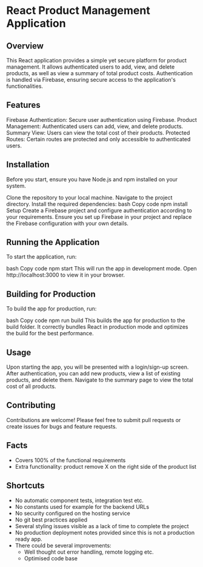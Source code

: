 # React Product Management Application
## Overview
This React application provides a simple yet secure platform for product management. It allows authenticated users to add, view, and delete products, as well as view a summary of total product costs. Authentication is handled via Firebase, ensuring secure access to the application's functionalities.

## Features
Firebase Authentication: Secure user authentication using Firebase.
Product Management: Authenticated users can add, view, and delete products.
Summary View: Users can view the total cost of their products.
Protected Routes: Certain routes are protected and only accessible to authenticated users.

## Installation
Before you start, ensure you have Node.js and npm installed on your system.

Clone the repository to your local machine.
Navigate to the project directory.
Install the required dependencies:
bash
Copy code
npm install
Setup
Create a Firebase project and configure authentication according to your requirements. Ensure you set up Firebase in your project and replace the Firebase configuration with your own details.

## Running the Application
To start the application, run:

bash
Copy code
npm start
This will run the app in development mode. Open http://localhost:3000 to view it in your browser.

## Building for Production
To build the app for production, run:

bash
Copy code
npm run build
This builds the app for production to the build folder. It correctly bundles React in production mode and optimizes the build for the best performance.

## Usage
Upon starting the app, you will be presented with a login/sign-up screen. After authentication, you can add new products, view a list of existing products, and delete them. Navigate to the summary page to view the total cost of all products.

## Contributing
Contributions are welcome! Please feel free to submit pull requests or create issues for bugs and feature requests.

## Facts
- Covers 100% of the functional requirements
- Extra functionality: product remove X on the right side of the product list

## Shortcuts
- No automatic component tests, integration test etc.
- No constants used for example for the backend URLs
- No security configured on the hosting service
- No git best practices applied
- Several styling issues visible as a lack of time to complete the project
- No production deployment notes provided since this is not a production ready app.
- There could be several improvements:
  - Well thought out error handling, remote logging etc.
  - Optimised code base

